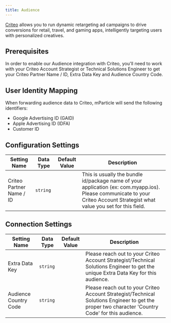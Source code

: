 ```yaml
---
title: Audience
---
```


[Criteo](http://www.criteo.com) allows you to run dynamic retargeting ad campaigns to drive conversions for retail, travel, and gaming apps, intelligently targeting users with personalized creatives.

## Prerequisites 

In order to enable our Audience integration with Criteo, you'll need to work with your Criteo Account Strategist or Technical Solutions Engineer to get your Criteo Partner Name / ID, Extra Data Key and Audience Country Code.

## User Identity Mapping

When forwarding audience data to Criteo, mParticle will send the following identifiers:
* Google Advertising ID (GAID)
* Apple Advertising ID (IDFA)
* Customer ID

## Configuration Settings

Setting Name| Data Type | Default Value | Description
|---|---|---|---
Criteo Partner Name / ID | `string` | | This is usually the bundle id/package name of your application (ex: com.myapp.ios). Please communicate to your Criteo Account Strategist what value you set for this field.

## Connection Settings

Setting Name | Data Type | Default Value | Description  
|---|---|---|---
Extra Data Key | `string` | | Please reach out to your Criteo Account Strategist/Technical Solutions Engineer to get the unique Extra Data Key for this audience.
Audience Country Code | `string` | | Please reach out to your Criteo Account Strategist/Technical Solutions Engineer to get the proper two character 'Country Code' for this audience.
